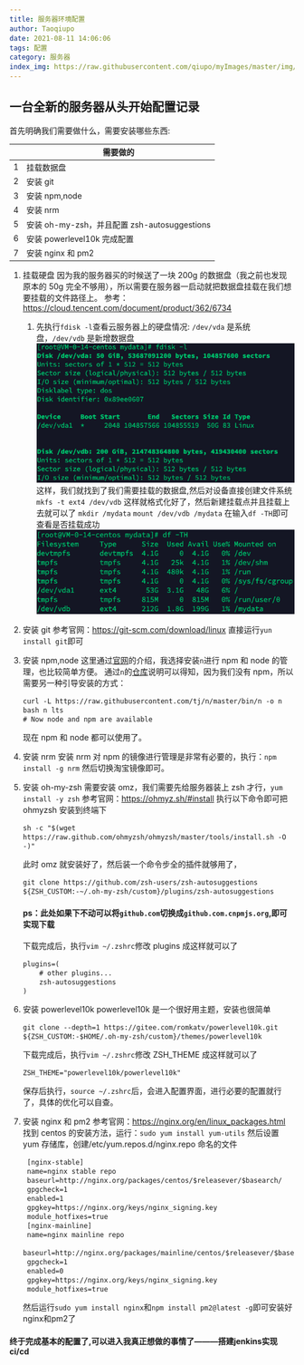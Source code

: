 ```yaml
---
title: 服务器环境配置
author: Taoqiupo
date: 2021-08-11 14:06:06
tags: 配置
category: 服务器
index_img: https://raw.githubusercontent.com/qiupo/myImages/master/img/20210816134657.png
---
```


## **一台全新的服务器从头开始配置记录**

首先明确我们需要做什么，需要安装哪些东西:


| |需要做的|
|---|---|
|1|挂载数据盘|
|2|安装 git|
|3|安装 npm,node|
|4|安装 nrm|
|5|安装 oh-my-zsh，并且配置 zsh-autosuggestions|
|6|安装 powerlevel10k 完成配置|
|7|安装 nginx 和 pm2|

1. 挂载硬盘
   因为我的服务器买的时候送了一块 200g 的数据盘（我之前也发现原本的 50g 完全不够用），所以需要在服务器一启动就把数据盘挂载在我们想要挂载的文件路径上。
   参考：https://cloud.tencent.com/document/product/362/6734
   1. 先执行`fdisk -l`查看云服务器上的硬盘情况:
      `/dev/vda` 是系统盘，`/dev/vdb` 是新增数据盘
      ![](https://raw.githubusercontent.com/qiupo/myImages/master/img/20210811141222.png)
      这样，我们就找到了我们需要挂载的数据盘,然后对设备直接创建文件系统
      `mkfs -t ext4 /dev/vdb`
      这样就格式化好了，然后新建挂载点并且挂载上去就可以了
      `mkdir /mydata`
      `mount /dev/vdb /mydata`
      在输入`df -TH`即可查看是否挂载成功
      ![](https://raw.githubusercontent.com/qiupo/myImages/master/img/20210811141610.png)
2. 安装 git
   参考官网：https://git-scm.com/download/linux
   直接运行`yun install git`即可
3. 安装 npm,node
   这里通过[官网](https://docs.npmjs.com/cli/v7/configuring-npm/install)的介绍，我选择安装`n`进行 npm 和 node 的管理，也比较简单方便。
   通过`n`的[仓库](https://github.com/tj/n)说明可以得知，因为我们没有 npm，所以需要另一种引导安装的方式：
   ```
   curl -L https://raw.githubusercontent.com/tj/n/master/bin/n -o n
   bash n lts
   # Now node and npm are available
   ```
   现在 npm 和 node 都可以使用了。
4. 安装 nrm
   安装 nrm 对 npm 的镜像进行管理是非常有必要的，执行：`npm install -g nrm`
   然后切换淘宝镜像即可。
5. 安装 oh-my-zsh
   需要安装 omz，我们需要先给服务器装上 zsh 才行，`yum install -y zsh`
   参考官网：https://ohmyz.sh/#install
   执行以下命令即可把 ohmyzsh 安装到终端下

   ```
   sh -c "$(wget https://raw.github.com/ohmyzsh/ohmyzsh/master/tools/install.sh -O -)"
   ```

   此时 omz 就安装好了，然后装一个命令步全的插件就够用了，

   ```
   git clone https://github.com/zsh-users/zsh-autosuggestions ${ZSH_CUSTOM:-~/.oh-my-zsh/custom}/plugins/zsh-autosuggestions
   ```

   #### ps：此处如果下不动可以将`github.com`切换成`github.com.cnpmjs.org`,即可实现下载

   下载完成后，执行`vim ~/.zshrc`修改 plugins 成这样就可以了

   ```
   plugins=(
       # other plugins...
       zsh-autosuggestions
   )
   ```

6. 安装 powerlevel10k
   powerlevel10k 是一个很好用主题，安装也很简单
   ```
   git clone --depth=1 https://gitee.com/romkatv/powerlevel10k.git ${ZSH_CUSTOM:-$HOME/.oh-my-zsh/custom}/themes/powerlevel10k
   ```
   下载完成后，执行`vim ~/.zshrc`修改 ZSH_THEME 成这样就可以了
   ```
   ZSH_THEME="powerlevel10k/powerlevel10k"
   ```
   保存后执行，`source ~/.zshrc`后，会进入配置界面，进行必要的配置就行了，具体的优化可以自查。
7. 安装 nginx 和 pm2
   参考官网：https://nginx.org/en/linux_packages.html
   找到 centos 的安装方法，运行：`sudo yum install yum-utils`
   然后设置 yum 存储库，创建/etc/yum.repos.d/nginx.repo 命名的文件
   ```
    [nginx-stable]
    name=nginx stable repo
    baseurl=http://nginx.org/packages/centos/$releasever/$basearch/
    gpgcheck=1
    enabled=1
    gpgkey=https://nginx.org/keys/nginx_signing.key
    module_hotfixes=true
    [nginx-mainline]
    name=nginx mainline repo
    baseurl=http://nginx.org/packages/mainline/centos/$releasever/$basearch/
    gpgcheck=1
    enabled=0
    gpgkey=https://nginx.org/keys/nginx_signing.key
    module_hotfixes=true

    ```
    然后运行`sudo yum install nginx`和`npm install pm2@latest -g`即可安装好nginx和pm2了


#### 终于完成基本的配置了,可以进入我真正想做的事情了———搭建jenkins实现ci/cd
